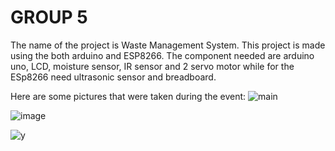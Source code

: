 # GROUP 5
The name of the project is Waste Management System.
This project is made using the both arduino and ESP8266.
The component needed are arduino uno, LCD, moisture sensor, IR sensor and 2 servo motor while for the ESp8266 need ultrasonic sensor and breadboard.

Here are some pictures that were taken during the event:
![main](https://github.com/fsdkumk/IoT-Smart-Street-Light-using-ESP8266/assets/141599942/9a3e68b3-38b3-4af5-b3e1-67cba6ed4b08)

![image](https://github.com/fsdkumk/IoT-Waste-Management-System-using-Arduino/assets/141599942/633770e6-5dd9-4914-9d68-a35bb1c1cb9c)

![y](https://github.com/fsdkumk/IoT-Waste-Management-System-using-Arduino/assets/141599942/94bf1561-473d-4903-8aa7-605265915490)

